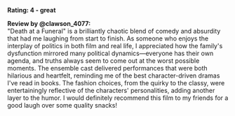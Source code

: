 **Rating: 4 - great**

**Review by @clawson_4077:**  
"Death at a Funeral" is a brilliantly chaotic blend of comedy and absurdity that had me laughing from start to finish. As someone who enjoys the interplay of politics in both film and real life, I appreciated how the family's dysfunction mirrored many political dynamics—everyone has their own agenda, and truths always seem to come out at the worst possible moments. The ensemble cast delivered performances that were both hilarious and heartfelt, reminding me of the best character-driven dramas I've read in books. The fashion choices, from the quirky to the classy, were entertainingly reflective of the characters' personalities, adding another layer to the humor. I would definitely recommend this film to my friends for a good laugh over some quality snacks!